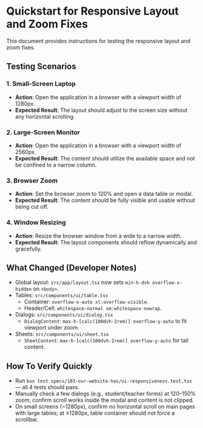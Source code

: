 # Quickstart for Responsive Layout and Zoom Fixes

This document provides instructions for testing the responsive layout and zoom fixes.

## Testing Scenarios

### 1. Small-Screen Laptop
- **Action**: Open the application in a browser with a viewport width of 1280px.
- **Expected Result**: The layout should adjust to the screen size without any horizontal scrolling.

### 2. Large-Screen Monitor
- **Action**: Open the application in a browser with a viewport width of 2560px.
- **Expected Result**: The content should utilize the available space and not be confined to a narrow column.

### 3. Browser Zoom
- **Action**: Set the browser zoom to 120% and open a data table or modal.
- **Expected Result**: The content should be fully visible and usable without being cut off.

### 4. Window Resizing
- **Action**: Resize the browser window from a wide to a narrow width.
- **Expected Result**: The layout components should reflow dynamically and gracefully.

## What Changed (Developer Notes)
- Global layout: `src/app/layout.tsx` now sets `min-h-dvh overflow-x-hidden` on `<body>`.
- Tables: `src/components/ui/table.tsx`
  - Container: `overflow-x-auto xl:overflow-visible`.
  - Header/Cell: `whitespace-normal sm:whitespace-nowrap`.
- Dialogs: `src/components/ui/dialog.tsx`
  - `DialogContent`: `max-h-[calc(100dvh-2rem)] overflow-y-auto` to fit viewport under zoom.
- Sheets: `src/components/ui/sheet.tsx`
  - `SheetContent`: `max-h-[calc(100dvh-2rem)] overflow-y-auto` for tall content.

## How To Verify Quickly
- Run `bun test specs/103-our-website-has/ui-responsiveness.test.tsx` — all 4 tests should pass.
- Manually check a few dialogs (e.g., student/teacher forms) at 120–150% zoom; confirm scroll works inside the modal and content is not clipped.
- On small screens (~1280px), confirm no horizontal scroll on main pages with large tables; at ≥1280px, table container should not force a scrollbar.
